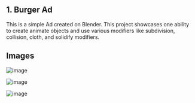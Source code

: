 ## 1. Burger Ad
This is a simple Ad created on Blender. 
This  project showcases one ability to create animate objects and use various modifiers like subdivision, collision, cloth, and solidify modifiers.

## Images

![image](https://github.com/Joel89899/Animation/assets/53404239/dc0152fe-8c9f-4715-b0e1-edb17bbacfb7)

![image](https://github.com/Joel89899/Animation/assets/53404239/fd12bc7c-faf4-4353-85c5-38d34f04844d)

![image](https://github.com/Joel89899/Animation/assets/53404239/f5c1f70f-7671-42e5-910b-ed6fc25b06c3)
